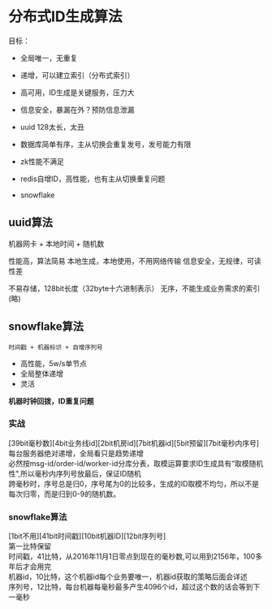 # 分布式ID生成算法
目标：
+ 全局唯一，无重复
+ 递增，可以建立索引（分布式索引）
+ 高可用，ID生成是关键服务，压力大
+ 信息安全，暴漏在外？预防信息泄漏

+ uuid 128太长，太丑
+ 数据库简单有序，主从切换会重复发号，发号能力有限
+ zk性能不满足
+ redis自增ID，高性能，也有主从切换重复问题
+ snowflake

## uuid算法
机器网卡 + 本地时间 + 随机数

性能高，算法简易
本地生成，本地使用，不用网络传输
信息安全，无规律，可读性差

不易存储，128bit长度（32byte十六进制表示）
无序，不能生成业务需求的索引
(略)

## snowflake算法
`时间戳 + 机器标识 + 自增序列号`
+ 高性能，5w/s单节点
+ 全局整体递增
+ 灵活

**机器时钟回拨，ID重复问题**

### 实战
[39bit毫秒数][4bit业务线id][2bit机房id][7bit机器id][5bit预留][7bit毫秒内序号]  
每台服务器绝对递增，全局看只是趋势递增  
必然按msg-id/order-id/worker-id分库分表，取模运算要求ID生成具有“取模随机性",所以毫秒内序列号放最后，保证ID随机  
跨毫秒时，序号总是归0，序号尾为0的比较多，生成的ID取模不均匀，所以不是每次归零，而是归到0-9的随机数。

### snowflake算法
[1bit不用][41bit时间戳][10bit机器ID][12bit序列号]  
第一比特保留  
时间戳，41比特，从2016年11月1日零点到现在的毫秒数,可以用到2156年，100多年后才会用完  
机器id，10比特，这个机器id每个业务要唯一，机器id获取的策略后面会详述  
序列号，12比特，每台机器每毫秒最多产生4096个id，超过这个数的话会等到下一毫秒 
